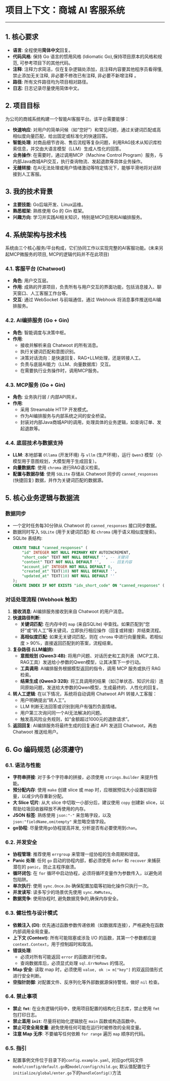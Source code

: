 # 项目上下文：商城 AI 客服系统

---

## 1. 核心要求

*   **语言**: 全程使用**简体中文**回复。
*   **代码风格**: 保持 Go 语言的惯用风格 (Idiomatic Go),保持项目原本的风格和规范, 可参考项目下的其他代码。
*   **注释**: 注释力求简洁，仅在复杂逻辑处添加，且注释内容要其他程序员看得懂, 禁止添加无关注释, 非必要不修改已有注释, 非必要不新增注释 。
*   **路径**: 所有文件路径均为项目相对路径。
*   **日志**: 日志记录尽量使用简体中文。

## 2. 项目目标

为公司的商城系统构建一个智能AI客服平台。该平台需要能够：
-   **快速响应**: 对用户的简单问候（如“您好”）和常见问题，通过关键词匹配或高相似度向量匹配，给出固定或标准化的快速回答。
-   **智能处理**: 对商品细节咨询、售后流程等复杂问题，利用RAG技术从知识库检索信息，并交由大语言模型（LLM）生成人性化的回答。
-   **业务操作**: 在需要时，通过调用MCP（Machine Control Program）服务，与内部Java商城API交互，执行查询物流、发起退款等具体业务操作。
-   **无缝转接**: 在AI无法处理或用户情绪激动等特定情况下，能够平滑地将对话转接到人工客服。

## 3. 我的技术背景

-   **主要技能**: Go后端开发、Linux运维。
-   **熟悉框架**: 熟练使用 Go 的 Gin 框架。
-   **兴趣方向**: 学习并实践AI相关知识，特别是MCP应用和AI编排服务。

## 4. 系统架构与技术栈

系统由三个核心服务/平台构成，它们协同工作以实现完整的AI客服功能。(未来另起MCP微服务的项目, MCP的逻辑代码并不在此项目)

### 4.1. 客服平台 (Chatwoot)
-   **角色**: 用户交互层。
-   **作用**: 成熟的开源项目，负责所有与用户交互的界面功能，包括消息接入、聊天窗口、人工客服工作台等。
-   **交互**: 通过 WebSocket 与前端通信，通过 Webhook 将消息事件推送给AI编排服务。

### 4.2. AI编排服务 (Go + Gin)
-   **角色**: 智能调度与决策中枢。
-   **作用**:
    -   接收并解析来自 Chatwoot 的所有消息。
    -   执行关键词匹配和意图识别。
    -   决策对话流向：是快速回复、RAG+LLM处理，还是转接人工。
    -   负责与底层AI能力（LLM、向量数据库）交互。
    -   在需要执行业务操作时，调用MCP服务。

### 4.3. MCP服务 (Go + Gin)
-   **角色**: 业务执行层 / 内部API网关。
-   **作用**:
    -   采用 Streamable HTTP 开发模式。
    -   作为AI编排服务与内部系统之间的安全桥梁。
    -   封装对内部Java商城API的调用，处理具体的业务逻辑，如查询订单、发起退款等。

### 4.4. 底层技术与数据支持
-   **LLM**: 本地部署 `Ollama` (开发环境) 与 `vllm` (生产环境)，运行 `Qwen3` 模型（小模型用于意图规划，大模型用于生成回复）。
-   **向量数据库**: 使用 `chroma` 进行RAG语义检索。
-   **配置与数据存储**: 使用 `SQLite` 存储从 Chatwoot 同步的 `canned_responses` (快捷回复) 数据，并作为关键词匹配的数据源。

## 5. 核心业务逻辑与数据流

### 数据同步

-   一个定时任务每30分钟从 Chatwoot 的 `canned_responses` 接口同步数据。
-   数据同时写入 `SQLite` (用于关键词匹配) 和 `chroma` (用于语义相似度搜索)。
-   SQLite 表结构:
    ```sql
    CREATE TABLE "canned_responses" (
        "id" INTEGER NOT NULL PRIMARY KEY AUTOINCREMENT,
        "short_code" TEXT NOT NULL DEFAULT '', -- 关键词
        "content" TEXT NOT NULL DEFAULT '',    -- 回复内容
        "account_id" INTEGER NOT NULL DEFAULT 0,
        "created_at" TEXT(10) NOT NULL DEFAULT '',
        "updated_at" TEXT(10) NOT NULL DEFAULT ''
    );
    CREATE INDEX IF NOT EXISTS "idx_short_code" ON "canned_responses" ("short_code" ASC);
    ```

### 对话处理流程 (Webhook 触发)

1.  **接收消息**: AI编排服务接收到来自 Chatwoot 的用户消息。
2.  **快速路径判断**:
    -   **关键词匹配**: 在内存中的 `map` (来自SQLite) 中查找。如果匹配到“您好”或“转人工”等关键词，立即执行相应操作（回复或转接）并结束流程。
    -   **高相似度匹配**: 如果无关键词匹配，则在 `chroma` 中进行向量搜索。若相似度 > 90%，直接返回匹配到的答案，流程结束。
3.  **复杂路径 (LLM编排)**:
    -   **意图规划 (Qwen3:4B)**: 将用户问题、对话历史和工具列表（MCP工具、RAG工具）发送给小参数的Qwen模型，让其决策下一步行动。
    -   **工具调用**: AI编排服务根据模型返回的指令，调用 MCP 服务或执行 RAG 检索。
    -   **结果生成 (Qwen3:32B)**: 将工具调用的结果（如订单状态、知识片段）连同原始问题，发送给大参数的Qwen模型，生成最终的、人性化的回复。
4.  **转人工逻辑**: 在以下情况，系统将自动调用 Chatwoot API 转接人工客服：
    -   用户明确提出“转人工”。
    -   LLM 判断无法回答或识别到用户有强烈负面情绪。
    -   用户第三次询问同一个AI无法解决的问题。
    -   触发高风险业务规则，如“金额超过1000元的退款请求”。
5.  **返回回复**: AI编排服务将最终生成的回复通过 API 发送回 Chatwoot，再由 Chatwoot 推送给用户。

## 6. Go 编码规范 (必须遵守)

### 6.1. 语法与性能

*   **字符串拼接**: 对于多个字符串的拼接，必须使用 `strings.Builder` 来提升性能。
*   **预分配内存**: 使用 `make` 创建 slice 或 map 时，应根据预估大小设置初始容量，以减少内存重新分配。
*   **大 Slice 切片**: 从大 slice 中切取一小部分后，建议使用 `copy` 创建新 slice，以帮助垃圾回收器释放不再使用的内存。
*   **JSON 标签**: 熟练使用 `json:"-"` 来忽略字段，以及 `json:"fieldName,omitempty"` 来忽略空值字段。
*   **go协程**: 尽量使用go协程提高并发, 分析是否有必要使用到`chan`。

### 6.2. 并发安全

*   **协程管理**: 推荐使用 `errgroup` 来管理一组协程的生命周期和错误。
*   **Panic 处理**: 任何 `go` 启动的协程内部，都必须使用 `defer` 和 `recover` 来捕获潜在的 `panic`，防止主程序崩溃。
*   **循环闭包**: 在 `for` 循环中启动协程，必须将循环变量作为参数传入，以避免闭包陷阱。
*   **单次执行**: 使用 `sync.Once.Do` 确保配置加载等初始化操作只执行一次。
*   **并发读写**: 读多写少的场景优先使用 `sync.RWMutex`。
*   **数据竞争**: 使用协程时, 避免数据竞争的,确保内存安全。

### 6.3. 健壮性与设计模式

*   **依赖注入 (DI)**: 优先通过函数参数传递依赖（如数据库连接），严格避免在函数内部调用全局变量。
*   **上下文 (Context)**: 所有可能阻塞或涉及 I/O 的函数，其第一个参数都应是 `context.Context`，用于控制超时和取消。
*   **错误处理**:
    *   必须对所有可能返回 `error` 的函数进行检查。
    *   查询数据库后，必须显式处理 `sql.ErrNoRows` 的情况。
*   **Map 安全**: 读取 map 时，必须使用 `value, ok := m["key"]` 的双返回值形式进行安全判断。
*   **空指针防御**: 对配置文件、反序列化等外部数据源保持警惕，做好 `nil` 检查。

### 6.4. 禁止事项

*   **禁止 `fmt`**: 在业务逻辑代码中，使用项目配置的结构化日志库，禁止使用 `fmt` 包打印日志。
*   **禁止滥用 `init`**: 尽量将初始化逻辑放在 `main` 函数或构造函数中。
*   **禁止可变全局变量**: 避免使用任何可能在运行时被修改的全局变量。
*   **注意 Map 无序**: 不要编写任何依赖 `for range` 遍历 `map` 顺序的代码。

### 6.5. 指引
*  配置事例文件位于目录下的`config.example.yaml`, 对应go代码文件`model/config/default.go`和`model/config/child.go`; 默认值配置位于`initialize/global/enter.go`下的`handleConfig()`方法
